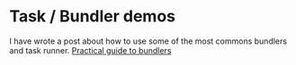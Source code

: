 # Task / Bundler demos

I have wrote a post about how to use some of the most commons bundlers and task runner.
[Practical guide to bundlers](https://lea-tortay.com/content/writings/practical-guide-to-bundler/)